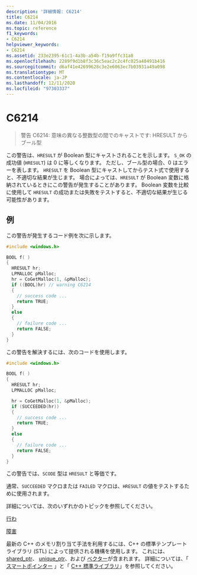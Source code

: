 ```yaml
---
description: '詳細情報: C6214'
title: C6214
ms.date: 11/04/2016
ms.topic: reference
f1_keywords:
- C6214
helpviewer_keywords:
- C6214
ms.assetid: 233e2395-61c1-4a3b-a54b-f19a9ffc31a8
ms.openlocfilehash: 2289f9d1b8f3c36c5eac2c2c4fc025a40491b416
ms.sourcegitcommit: d6af41e42699628c3e2e6063ec7b03931a49a098
ms.translationtype: MT
ms.contentlocale: ja-JP
ms.lasthandoff: 12/11/2020
ms.locfileid: "97303337"
---
```

# <a name="c6214"></a>C6214

> 警告 C6214: 意味の異なる整数型の間でのキャストです: HRESULT からブール型

この警告は、`HRESULT` が Boolean 型にキャストされることを示します。 `S_OK` の成功値 (`HRESULT`) は 0 に等しくなります。 ただし、ブール型の場合、0 はエラーを表します。 `HRESULT` を Boolean 型にキャストしてからテスト式で使用すると、不適切な結果が生じます。 場合によっては、`HRESULT` が Boolean 変数に格納されているときにこの警告が発生することがあります。 Boolean 変数を比較に使用して `HRESULT` の成功または失敗をテストすると、不適切な結果が生じる可能性があります。

## <a name="example"></a>例

この警告が発生するコード例を次に示します。

```cpp
#include <windows.h>

BOOL f( )
{
  HRESULT hr;
  LPMALLOC pMalloc;
  hr = CoGetMalloc(1, &pMalloc);
  if ((BOOL)hr) // warning C6214
  {
    // success code ...
    return TRUE;
  }
  else
  {
    // failure code ...
    return FALSE;
  }
}
```

この警告を解決するには、次のコードを使用します。

```cpp
#include <windows.h>

BOOL f( )
{
  HRESULT hr;
  LPMALLOC pMalloc;

  hr = CoGetMalloc(1, &pMalloc);
  if (SUCCEEDED(hr))
  {
    // success code ...
    return TRUE;
  }
  else
  {
    // failure code ...
    return FALSE;
  }
}
```

この警告では、`SCODE` 型は `HRESULT` と等価です。

通常、`SUCCEEDED` マクロまたは `FAILED` マクロは、`HRESULT` の値をテストするために使用されます。

詳細については、次のいずれかのトピックを参照してください。

[行わ](/windows/desktop/api/winerror/nf-winerror-succeeded)

[障害](/windows/desktop/api/winerror/nf-winerror-failed)

最新の C++ のメモリ割り当て手法を利用するには、C++ の標準テンプレート ライブラリ (STL) によって提供される機構を使用します。 これには、 [shared_ptr](../standard-library/shared-ptr-class.md)、 [unique_ptr](../standard-library/unique-ptr-class.md)、および [ベクター](../standard-library/vector.md)が含まれます。 詳細については、「 [スマートポインター](../cpp/smart-pointers-modern-cpp.md) 」と「 [C++ 標準ライブラリ](../standard-library/cpp-standard-library-reference.md)」を参照してください。
